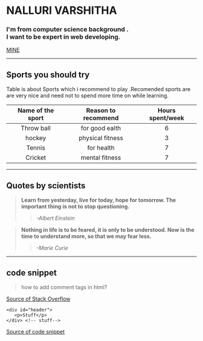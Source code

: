 # NALLURI VARSHITHA
  ### I'm from computer science background . <br>I want to be expert in web developing.<br>
  [MINE](https://github.com/varshithanalluri/my2-Nalluri/blob/main/mine.jpeg)
  
---

## Sports you should try 
Table is about Sports which i recommend to play .Recomended  sports are are very nice and need not to spend more time on  while learning.
 
| Name of the sport  |  Reason to recommend   | Hours spent/week |
| :--------------:    | :--------------:      | :--------------: |
| Throw ball          | for good ealth        | 6                |
| hockey              | physical fitness      |3                 |
| Tennis              | for health            | 7                |
|  Cricket            | mental fitness      | 7                  |

---

## Quotes by scientists
> **Learn from yesterday, live for today, hope for tomorrow. The important thing is not to stop questioning.**
>>    *-Albert Einstein* 

> **Nothing in life is to be feared, it is only to be understood. Now is the time to understand more, so that we may fear less.**
>>    *-Marie Curie*

---
## code snippet


> how to add  comment tags  in html? 

 [Source of Stack Overflow](https://stackoverflow.com/questions/5926580/html-comments-inside-opening-tag-of-the-element)

```
<div id="header">
   <p>Stuff</p>
</div> <!-- stuff--> 
```
[Source of code snippet](https://css-tricks.com/snippets/html/comments-in-html/)
